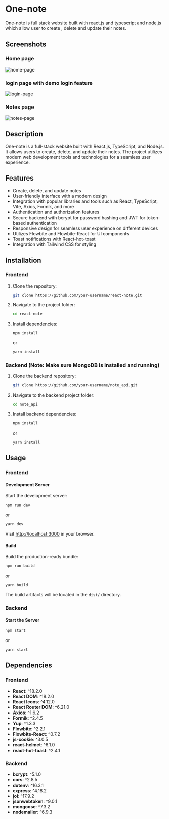 # One-note
One-note is full stack website built with react.js and typescript and node.js which allow user to create , delete and update their notes.

## Screenshots

### Home page
<img src="https://drive.google.com/uc?id=1K3HlkgoDbgYfNexz47zUxLEeQFtyA4vq" alt="home-page">

### login page with demo login feature
<img src="https://drive.google.com/uc?id=1ueskOPxvpsDeGrejjeNSBVA7WviYRcu2" alt="login-page">

### Notes page
<img src="https://drive.google.com/uc?id=1ALG8j7uC8cwDbORNZYV16kHoWY0sxcwH" alt="notes-page">

## Description

One-note is a full-stack website built with React.js, TypeScript, and Node.js. It allows users to create, delete, and update their notes. The project utilizes modern web development tools and technologies for a seamless user experience.

## Features

- Create, delete, and update notes
- User-friendly interface with a modern design
- Integration with popular libraries and tools such as React, TypeScript, Vite, Axios, Formik, and more
- Authentication and authorization features
- Secure backend with bcrypt for password hashing and JWT for token-based authentication
- Responsive design for seamless user experience on different devices
- Utilizes Flowbite and Flowbite-React for UI components
- Toast notifications with React-hot-toast
- Integration with Tailwind CSS for styling

## Installation

### Frontend

1. Clone the repository:

   ```bash
   git clone https://github.com/your-username/react-note.git
   ```

2. Navigate to the project folder:

   ```bash
   cd react-note
   ```

3. Install dependencies:

   ```bash
   npm install
   ```

   or

   ```bash
   yarn install
   ```

### Backend (Note: Make sure MongoDB is installed and running)

1. Clone the backend repository:

   ```bash
   git clone https://github.com/your-username/note_api.git
   ```

2. Navigate to the backend project folder:

   ```bash
   cd note_api
   ```

3. Install backend dependencies:

   ```bash
   npm install
   ```

   or

   ```bash
   yarn install
   ```

## Usage

### Frontend

#### Development Server

Start the development server:

```bash
npm run dev
```

or

```bash
yarn dev
```

Visit [http://localhost:3000](http://localhost:3000) in your browser.

#### Build

Build the production-ready bundle:

```bash
npm run build
```

or

```bash
yarn build
```

The build artifacts will be located in the `dist/` directory.

### Backend

#### Start the Server

```bash
npm start
```

or

```bash
yarn start
```

## Dependencies

### Frontend

- **React**: ^18.2.0
- **React DOM**: ^18.2.0
- **React Icons**: ^4.12.0
- **React Router DOM**: ^6.21.0
- **Axios**: ^1.6.2
- **Formik**: ^2.4.5
- **Yup**: ^1.3.3
- **Flowbite**: ^2.2.1
- **Flowbite-React**: ^0.7.2
- **js-cookie**: ^3.0.5
- **react-helmet**: ^6.1.0
- **react-hot-toast**: ^2.4.1

### Backend

- **bcrypt**: ^5.1.0
- **cors**: ^2.8.5
- **dotenv**: ^16.3.1
- **express**: ^4.18.2
- **joi**: ^17.9.2
- **jsonwebtoken**: ^9.0.1
- **mongoose**: ^7.3.2
- **nodemailer**: ^6.9.3
